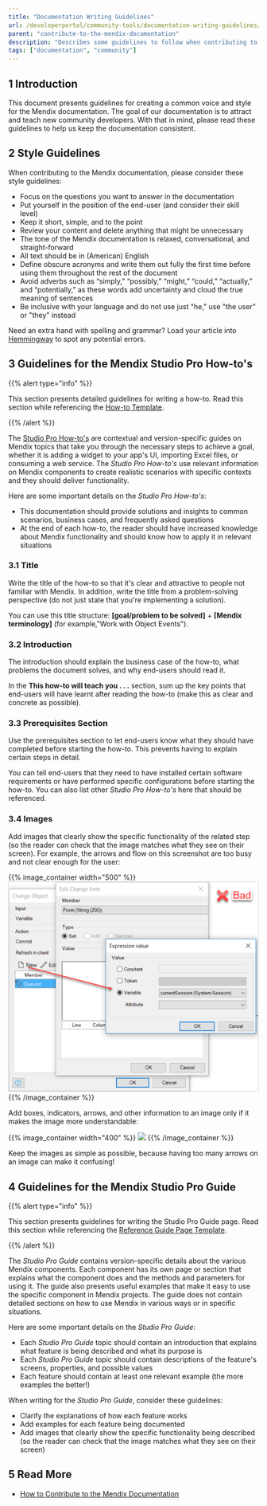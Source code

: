 ```yaml
---
title: "Documentation Writing Guidelines"
url: /developerportal/community-tools/documentation-writing-guidelines/
parent: "contribute-to-the-mendix-documentation"
description: "Describes some guidelines to follow when contributing to the Mendix documentation."
tags: ["documentation", "community"]
---
```


## 1 Introduction

This document presents guidelines for creating a common voice and style for the Mendix documentation. The goal of our documentation is to attract and teach new community developers. With that in mind, please read these guidelines to help us keep the documentation consistent.

## 2 Style Guidelines

When contributing to the Mendix documentation, please consider these style guidelines:

* Focus on the questions you want to answer in the documentation
* Put yourself in the position of the end-user (and consider their skill level)
* Keep it short, simple, and to the point
* Review your content and delete anything that might be unnecessary
* The tone of the Mendix documentation is relaxed, conversational, and straight-forward
* All text should be in (American) English
* Define obscure acronyms and write them out fully the first time before using them throughout the rest of the document
* Avoid adverbs such as “simply,” “possibly,” “might,” “could,” “actually,” and “potentially,” as these words add uncertainty and cloud the true meaning of sentences
* Be inclusive with your language and do not use just "he," use "the user" or "they" instead

Need an extra hand with spelling and grammar? Load your article into [Hemmingway](http://www.hemingwayapp.com/) to spot any potential errors.

## 3 Guidelines for the Mendix Studio Pro How-to's

{{% alert type="info" %}}

This section presents detailed guidelines for writing a how-to. Read this section while referencing the [How-to Template](https://github.com/mendix/docs/blob/development/templates/how-to-template.md).

{{% /alert %}}

The [Studio Pro How-to's](/howto/) are contextual and version-specific guides on Mendix topics that take you through the necessary steps to achieve a goal, whether it is adding a widget to your app's UI, importing Excel files, or consuming a web service. The *Studio Pro How-to's* use relevant information on Mendix components to create realistic scenarios with specific contexts and they should deliver functionality.

Here are some important details on the *Studio Pro How-to's*:

* This documentation should provide solutions and insights to common scenarios, business cases, and frequently asked questions
* At the end of each how-to, the reader should have increased knowledge about Mendix functionality and should know how to apply it in relevant situations

### 3.1 Title

Write the title of the how-to so that it's clear and attractive to people not familiar with Mendix. In addition, write the title from a problem-solving perspective (do not just state that you're implementing a solution).

You can use this title structure: **[goal/problem to be solved]** + **[Mendix terminology]** (for example,"Work with Object Events").

### 3.2 Introduction

The introduction should explain the business case of the how-to, what problems the document solves, and why end-users should read it.

In the **This how-to will teach you . . .** section, sum up the key points that end-users will have learnt after reading the how-to (make this as clear and concrete as possible).

### 3.3 Prerequisites Section

Use the prerequisites section to let end-users know what they should have completed before starting the how-to. This prevents having to explain certain steps in detail.

You can tell end-users that they need to have installed certain software requirements or have performed specific configurations before starting the how-to. You can also list other *Studio Pro How-to's* here that should be referenced.

### 3.4 Images

Add images that clearly show the specific functionality of the related step (so the reader can check that the image matches what they see on their screen). For example, the arrows and flow on this screenshot are too busy and not clear enough for the user:

{{% image_container width="500" %}}
![](attachments/documentation-writing-guidelines/image_examples.png)
{{% /image_container %}}

Add boxes, indicators, arrows, and other information to an image only if it makes the image more understandable:

{{% image_container width="400" %}}
![](attachments/documentation-writing-guidelines/image_examples2.png)
{{% /image_container %}}

Keep the images as simple as possible, because having too many arrows on an image can make it confusing!

## 4 Guidelines for the Mendix Studio Pro Guide

{{% alert type="info" %}}

This section presents guidelines for writing the Studio Pro Guide page. Read this section while referencing the [Reference Guide Page Template](https://github.com/mendix/docs/blob/development/templates/ref-guide-page-template.md).

{{% /alert %}}

The *Studio Pro Guide* contains version-specific details about the various Mendix components. Each component has its own page or section that explains what the component does and the methods and parameters for using it. The guide also presents useful examples that make it easy to use the specific component in Mendix projects. The guide does not contain detailed sections on how to use Mendix in various ways or in specific situations.

Here are some important details on the *Studio Pro Guide*:

* Each *Studio Pro Guide* topic should contain an introduction that explains what feature is being described and what its purpose is
* Each *Studio Pro Guide* topic should contain descriptions of the feature's screens, properties, and possible values
* Each feature should contain at least one relevant example (the more examples the better!)

When writing for the *Studio Pro Guide*, consider these guidelines:

* Clarify the explanations of how each feature works
* Add examples for each feature being documented
* Add images that clearly show the specific functionality being described (so the reader can check that the image matches what they see on their screen)

## 5 Read More

* [How to Contribute to the Mendix Documentation](contribute-to-the-mendix-documentation)
